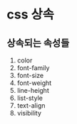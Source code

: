 # css 상속

## 상속되는 속성들
1. color
2. font-family
3. font-size
4. font-weight
5. line-height
6. list-style
7. text-align
8. visibility